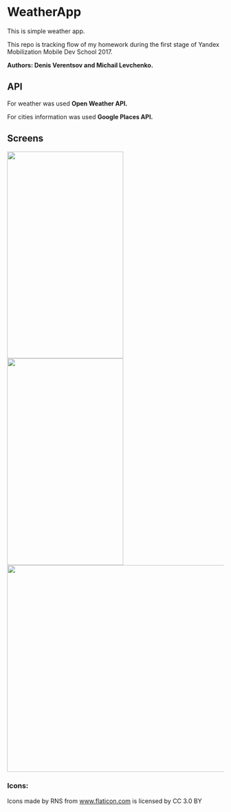 # WeatherApp

This is simple weather app.

This repo is tracking flow of my homework during the first stage of Yandex Mobilization Mobile Dev School 2017.

**Authors: Denis Verentsov and Michail Levchenko.**

## API

For weather was used **Open Weather API.**

For cities information was used **Google Places API.**

## Screens

<img src="https://image.ibb.co/cZaDNF/photo_2017_08_13_22_13_59.jpg" width="270" height="480"><img src="https://image.ibb.co/dY669v/photo_2017_08_13_22_13_54.jpg" width="270" height="480">
<img src="https://image.ibb.co/cfz4wa/photo_2017_08_13_22_13_22.jpg" width="800" height="480">

### Icons:

Icons made by RNS from www.flaticon.com is licensed by CC 3.0 BY
